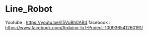 # Line_Robot

Youtube : https://youtu.be/lI5VuBh0AB4
facebook : https://www.facebook.com/Arduino-IoT-Project-100936541260191/
